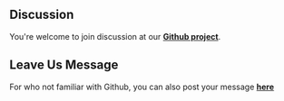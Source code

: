 ## Discussion
You're welcome to join discussion at our [**Github project**](https://github.com/GHDDI-AILab/Targeting2019-nCoV/issues).   

## Leave Us Message
For who not familiar with Github, you can also post your message [**here**](http://ghddionlineform.mikecrm.com/A2r95sT)